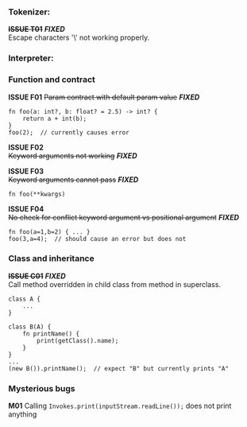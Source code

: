 ### Tokenizer:

~~**ISSUE T01**~~ **_FIXED_** \
Escape characters '\\' not working properly.

### Interpreter:

### Function and contract

**ISSUE F01**
~~Param contract with default param value~~ **_FIXED_**
```
fn foo(a: int?, b: float? = 2.5) -> int? {
    return a + int(b);
}
foo(2);  // currently causes error
```

**ISSUE F02** \
~~Keyword arguments not working~~ **_FIXED_**

**ISSUE F03** \
~~Keyword arguments cannot pass~~ **_FIXED_**
```
fn foo(**kwargs)
```

**ISSUE F04** \
~~No check for conflict keyword argument vs positional argument~~ **_FIXED_**
```
fn foo(a=1,b=2) { ... }
foo(3,a=4);  // should cause an error but does not
```

### Class and inheritance

~~**ISSUE C01**~~ **_FIXED_** \
Call method overridden in child class from method in superclass.
```
class A {
    ...
}

class B(A) {
    fn printName() {
        print(getClass().name);
    }
}
...
(new B()).printName();  // expect "B" but currently prints "A"

```

### Mysterious bugs

**M01**
Calling `Invokes.print(inputStream.readLine());` does not print anything
